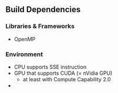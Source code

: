 ## Build Dependencies

### Libraries & Frameworks
* OpenMP


### Environment
* CPU supports SSE instruction
* GPU that supports CUDA (= nVidia GPU)
    * at least with Compute Capability 2.0
*
